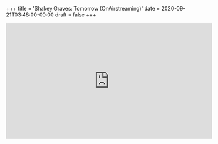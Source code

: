 +++
title = 'Shakey Graves: Tomorrow (OnAirstreaming)'
date = 2020-09-21T03:48:00-00:00
draft = false
+++

<iframe width="560" height="315" src="https://www.youtube.com/embed/mxYCpYG73BI?si=gnB7Dbu4vNSQ2m4x" title="YouTube video player" frameborder="0" allow="accelerometer; autoplay; clipboard-write; encrypted-media; gyroscope; picture-in-picture; web-share" referrerpolicy="strict-origin-when-cross-origin" allowfullscreen></iframe>
